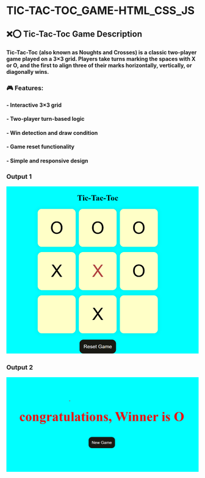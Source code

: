 # TIC-TAC-TOC_GAME-HTML_CSS_JS

## ❌⭕ Tic-Tac-Toc Game Description

 #### Tic-Tac-Toc (also known as Noughts and Crosses) is a classic two-player game played on a 3×3 grid. Players take turns marking the spaces with X or O, and the first to align three of their marks horizontally, vertically, or diagonally wins.

### 🎮 Features:

#### - Interactive 3×3 grid
#### - Two-player turn-based logic
#### - Win detection and draw condition
#### - Game reset functionality
#### - Simple and responsive design


### Output 1
![image](tictac1.png)

### Output 2
![image](tictac2.png)
